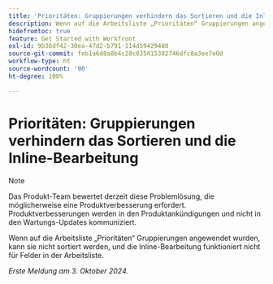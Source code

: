 ```yaml
---
title: 'Prioritäten: Gruppierungen verhindern das Sortieren und die Inline-Bearbeitung'
description: Wenn auf die Arbeitsliste „Prioritäten“ Gruppierungen angewendet wurden, kann sie nicht sortiert werden, und die Inline-Bearbeitung funktioniert nicht für Felder in der Arbeitsliste.
hidefromtoc: true
feature: Get Started with Workfront
exl-id: 9b36df42-30ea-47d2-b791-114d59429480
source-git-commit: feb1a6d8a0b4c28c035415302746dfc8a3ee7e0d
workflow-type: ht
source-wordcount: '90'
ht-degree: 100%

---
```


# Prioritäten: Gruppierungen verhindern das Sortieren und die Inline-Bearbeitung

>[!NOTE]
>
>Das Produkt-Team bewertet derzeit diese Problemlösung, die möglicherweise eine Produktverbesserung erfordert. Produktverbesserungen werden in den Produktankündigungen und nicht in den Wartungs-Updates kommuniziert.

Wenn auf die Arbeitsliste „Prioritäten“ Gruppierungen angewendet wurden, kann sie nicht sortiert werden, und die Inline-Bearbeitung funktioniert nicht für Felder in der Arbeitsliste.

_Erste Meldung am 3. Oktober 2024._
